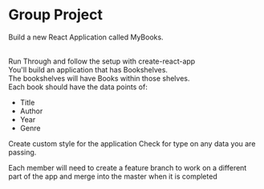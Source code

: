 <h1>Group Project</h1>

Build a new React Application called MyBooks.  
<br>

Run Through and follow the setup with create-react-app
<br>
You'll build an application that has Bookshelves.
<br>
The bookshelves will have Books within those shelves. 
<br>
Each book should have the data points of:
* Title
* Author
* Year
* Genre

Create custom style for the application
Check for type on any data you are passing. 

Each member will need to create a feature branch to work on a different part of the app and merge into the master when it is completed